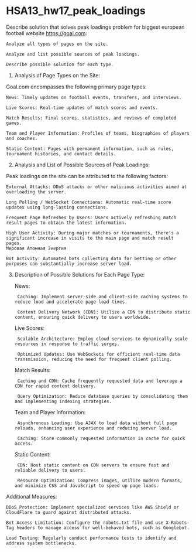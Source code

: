 # HSA13_hw17_peak_loadings

Describe solution that solves peak loadings problem for biggest european football website https://goal.com:

    Analyze all types of pages on the site.

    Analyze and list possible sources of peak loadings.

    Describe possible solution for each type.


1. Analysis of Page Types on the Site:

Goal.com encompasses the following primary page types:

    News: Timely updates on football events, transfers, and interviews.​

    Live Scores: Real-time updates of match scores and events.​

    Match Results: Final scores, statistics, and reviews of completed games.​

    Team and Player Information: Profiles of teams, biographies of players and coaches.​

    Static Content: Pages with permanent information, such as rules, tournament histories, and contact details.

2. Analysis and List of Possible Sources of Peak Loadings:

Peak loadings on the site can be attributed to the following factors:

    External Attacks: DDoS attacks or other malicious activities aimed at overloading the server.​

    Long Polling / WebSocket Connections: Automatic real-time score updates using long-lasting connections.​

    Frequent Page Refreshes by Users: Users actively refreshing match result pages to obtain the latest information.​

    High User Activity: During major matches or tournaments, there's a significant increase in visits to the main page and match result pages.​
    Мировая Атомная Энергия

    Bot Activity: Automated bots collecting data for betting or other purposes can substantially increase server load.​

3. Description of Possible Solutions for Each Page Type:

    News:

        Caching: Implement server-side and client-side caching systems to reduce load and accelerate page load times.​

        Content Delivery Network (CDN): Utilize a CDN to distribute static content, ensuring quick delivery to users worldwide.​

    Live Scores:

        Scalable Architecture: Employ cloud services to dynamically scale resources in response to traffic surges.​

        Optimized Updates: Use WebSockets for efficient real-time data transmission, reducing the need for frequent client polling.​

    Match Results:

        Caching and CDN: Cache frequently requested data and leverage a CDN for rapid content delivery.​

        Query Optimization: Reduce database queries by consolidating them and implementing indexing strategies.​

    Team and Player Information:

        Asynchronous Loading: Use AJAX to load data without full page reloads, enhancing user experience and reducing server load.​

        Caching: Store commonly requested information in cache for quick access.​

    Static Content:

        CDN: Host static content on CDN servers to ensure fast and reliable delivery to users.​

        Resource Optimization: Compress images, utilize modern formats, and minimize CSS and JavaScript to speed up page loads.​

Additional Measures:

    DDoS Protection: Implement specialized services like AWS Shield or CloudFlare to guard against distributed attacks.​

    Bot Access Limitation: Configure the robots.txt file and use X-Robots-Tag headers to manage access for well-behaved bots, such as Googlebot.​

    Load Testing: Regularly conduct performance tests to identify and address system bottlenecks.

